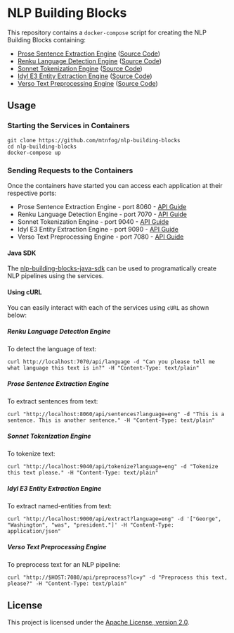# NLP Building Blocks

This repository contains a `docker-compose` script for creating the NLP Building Blocks containing:

* [Prose Sentence Extraction Engine](http://www.mtnfog.com/products/prose/) ([Source Code](https://github.com/mtnfog/prose-sentence-extraction-engine))
* [Renku Language Detection Engine](http://www.mtnfog.com/products/renku/) ([Source Code](https://github.com/mtnfog/renku-language-detection-engine))
* [Sonnet Tokenization Engine](http://www.mtnfog.com/products/sonnet/) ([Source Code](https://github.com/mtnfog/sonnet-tokenization-engine))
* [Idyl E3 Entity Extraction Engine](http://www.mtnfog.com/products/idyl-e3/) ([Source Code](https://github.com/mtnfog/idyl-e3-entity-extraction-engine))
* [Verso Text Preprocessing Engine](http://www.mtnfog.com/products/verso/) ([Source Code](https://github.com/mtnfog/verso-preprocessing-engine))

## Usage

### Starting the Services in Containers

```
git clone https://github.com/mtnfog/nlp-building-blocks
cd nlp-building-blocks
docker-compose up
```

### Sending Requests to the Containers

Once the containers have started you can access each application at their respective ports:

* Prose Sentence Extraction Engine - port 8060 - [API Guide](https://github.com/mtnfog/prose-sentence-extraction-engine/wiki)
* Renku Language Detection Engine - port 7070 - [API Guide](https://github.com/mtnfog/renku-language-detection-engine/wiki)
* Sonnet Tokenization Engine - port 9040 - [API Guide](https://github.com/mtnfog/sonnet-tokenization-engine/wiki)
* Idyl E3 Entity Extraction Engine - port 9090 - [API Guide](https://github.com/mtnfog/idyl-e3-entity-extraction-engine/wiki)
* Verso Text Preprocessing Engine - port 7080 - [API Guide](https://github.com/mtnfog/verso-preprocessing-engine/wiki)

#### Java SDK

The [nlp-building-blocks-java-sdk](https://www.github.com/mtnfog/nlp-building-blocks-java-sdk) can be used to programatically create NLP pipelines using the services.

#### Using cURL

You can easily interact with each of the services using `cURL` as shown below:

##### Renku Language Detection Engine

To detect the language of text:

`curl http://localhost:7070/api/language -d "Can you please tell me what language this text is in?" -H "Content-Type: text/plain"`

##### Prose Sentence Extraction Engine

To extract sentences from text:

`curl "http://localhost:8060/api/sentences?language=eng" -d "This is a sentence. This is another sentence." -H "Content-Type: text/plain"`

##### Sonnet Tokenization Engine

To tokenize text:

`curl "http://localhost:9040/api/tokenize?language=eng" -d "Tokenize this text please." -H "Content-Type: text/plain"`

##### Idyl E3 Entity Extraction Engine

To extract named-entities from text:

`curl "http://localhost:9000/api/extract?language=eng" -d '["George", "Washington", "was", "president."]' -H "Content-Type: application/json"`

##### Verso Text Preprocessing Engine

To preprocess text for an NLP pipeline:

`curl "http://$HOST:7080/api/preprocess?lc=y" -d "Preprocess this text, please?" -H "Content-Type: text/plain"`

## License

This project is licensed under the [Apache License, version 2.0](http://www.apache.org/licenses/LICENSE-2.0).
